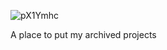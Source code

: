 ![pX1Ymhc](https://github.com/user-attachments/assets/fbc93781-478b-425c-859d-2b71b5752d25)

A place to put my archived projects 
